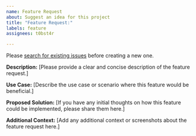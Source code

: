 ```yaml
---
name: Feature Request
about: Suggest an idea for this project
title: "Feature Request:"
labels: feature
assignees: t0bst4r

---
```


Please [search for existing issues](https://github.com/t0bst4r/hacs-conversation_chain/issues) before creating a new one.

**Description:**
[Please provide a clear and concise description of the feature request.]

**Use Case:**
[Describe the use case or scenario where this feature would be beneficial.]

**Proposed Solution:**
[If you have any initial thoughts on how this feature could be implemented, please share them here.]

**Additional Context:**
[Add any additional context or screenshots about the feature request here.]
